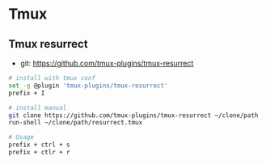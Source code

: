 # Tmux

## Tmux resurrect
- git: https://github.com/tmux-plugins/tmux-resurrect
```bash
# install with tmux conf
set -g @plugin 'tmux-plugins/tmux-resurrect'
prefix + I

# install manual
git clone https://github.com/tmux-plugins/tmux-resurrect ~/clone/path
run-shell ~/clone/path/resurrect.tmux

# Usage
prefix + ctrl + s
prefix + ctlr + r
```


